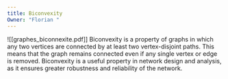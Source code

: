 ```yaml
---
title: Biconvexity
Owner: "Florian "
---
```

![[graphes_biconnexite.pdf]]
Biconvexity is a property of graphs in which any two vertices are connected by at least two vertex-disjoint paths. This means that the graph remains connected even if any single vertex or edge is removed. Biconvexity is a useful property in network design and analysis, as it ensures greater robustness and reliability of the network.